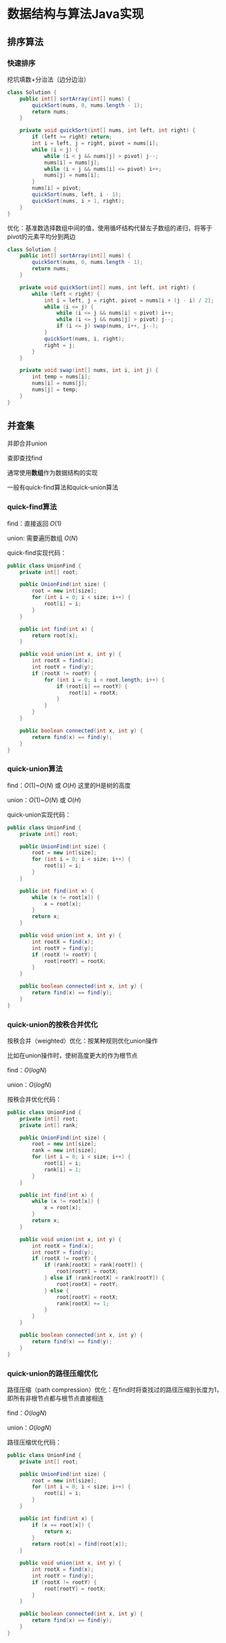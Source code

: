# 数据结构与算法Java实现

## 排序算法

### 快速排序

挖坑填数+分治法（边分边治）

```java
class Solution {
    public int[] sortArray(int[] nums) {
        quickSort(nums, 0, nums.length - 1);
        return nums;
    }

    private void quickSort(int[] nums, int left, int right) {
        if (left >= right) return;
        int i = left, j = right, pivot = nums[i];
        while (i < j) {
            while (i < j && nums[j] > pivot) j--;
            nums[i] = nums[j];
            while (i < j && nums[i] <= pivot) i++;
            nums[j] = nums[i];
        }
        nums[i] = pivot;
        quickSort(nums, left, i - 1);
        quickSort(nums, i + 1, right);
    }
}
```



优化：基准数选择数组中间的值，使用循坏结构代替左子数组的递归，将等于pivot的元素平均分到两边

```java
class Solution {
    public int[] sortArray(int[] nums) {
        quickSort(nums, 0, nums.length - 1);
        return nums;
    }

    private void quickSort(int[] nums, int left, int right) {
        while (left < right) {
            int i = left, j = right, pivot = nums[i + (j - i) / 2];
            while (i <= j) {
                while (i <= j && nums[i] < pivot) i++;
                while (i <= j && nums[j] > pivot) j--;
                if (i <= j) swap(nums, i++, j--);
            }
            quickSort(nums, i, right);
            right = j;
        }
    }

    private void swap(int[] nums, int i, int j) {
        int temp = nums[i];
        nums[i] = nums[j];
        nums[j] = temp;
    }
}
```







## 并查集

并即合并union

查即查找find

通常使用**数组**作为数据结构的实现

一般有quick-find算法和quick-union算法



### quick-find算法

find：直接返回 $O(1)$

union: 需要遍历数组 $O(N)$​

quick-find实现代码：

```java
public class UnionFind {
    private int[] root;

    public UnionFind(int size) {
        root = new int[size];
        for (int i = 0; i < size; i++) {
            root[i] = i;
        }
    }

    public int find(int x) {
        return root[x];
    }

    public void union(int x, int y) {
        int rootX = find(x);
        int rootY = find(y);
        if (rootX != rootY) {
            for (int i = 0; i < root.length; i++) {
                if (root[i] == rootY) {
                    root[i] = rootX;
                }
            }
        }
    }

    public boolean connected(int x, int y) {
        return find(x) == find(y);
    }
}
```





### quick-union算法

find：$O(1)$​​​~$O(N)$​​ 或 $O(H)$​​ 这里的H是树的高度

union：$O(1)$​​​~$O(N)$​​ 或 $O(H)$​ 

quick-union实现代码：

```java
public class UnionFind {
    private int[] root;

    public UnionFind(int size) {
        root = new int[size];
        for (int i = 0; i < size; i++) {
            root[i] = i;
        }
    }

    public int find(int x) {
        while (x != root[x]) {
            x = root[x];
        }
        return x;
    }

    public void union(int x, int y) {
        int rootX = find(x);
        int rootY = find(y);
        if (rootX != rootY) {
            root[rootY] = rootX;
        }
    }

    public boolean connected(int x, int y) {
        return find(x) == find(y);
    }
}
```





### quick-union的按秩合并优化

按秩合并（weighted）优化：按某种规则优化union操作

比如在union操作时，使树高度更大的作为根节点

find：$O(logN)$​

union：$O(logN)$​​

按秩合并优化代码：

```java
public class UnionFind {
    private int[] root;
    private int[] rank;

    public UnionFind(int size) {
        root = new int[size];
        rank = new int[size];
        for (int i = 0; i < size; i++) {
            root[i] = i;
            rank[i] = 1;
        }
    }

    public int find(int x) {
        while (x != root[x]) {
            x = root[x];
        }
        return x;
    }

    public void union(int x, int y) {
        int rootX = find(x);
        int rootY = find(y);
        if (rootX != rootY) {
            if (rank[rootX] > rank[rootY]) {
                root[rootY] = rootX;
            } else if (rank[rootX] < rank[rootY]) {
                root[rootX] = rootY;
            } else {
                root[rootY] = rootX;
                rank[rootX] += 1;
            }
        }
    }

    public boolean connected(int x, int y) {
        return find(x) == find(y);
    }
}
```





### quick-union的路径压缩优化

路径压缩（path compression）优化：在find时将查找过的路径压缩到长度为1，即所有非根节点都与根节点直接相连

find：$O(logN)$​

union：$O(logN)$

路径压缩优化代码：

```java
public class UnionFind {
    private int[] root;

    public UnionFind(int size) {
        root = new int[size];
        for (int i = 0; i < size; i++) {
            root[i] = i;
        }
    }

    public int find(int x) {
        if (x == root[x]) {
            return x;
        }
        return root[x] = find(root[x]);
    }

    public void union(int x, int y) {
        int rootX = find(x);
        int rootY = find(y);
        if (rootX != rootY) {
            root[rootY] = rootX;
        }
    }

    public boolean connected(int x, int y) {
        return find(x) == find(y);
    }
}
```

